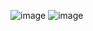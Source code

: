 ![image](https://github.com/user-attachments/assets/725a4f1f-d24e-4999-8b6f-6e7a9b31c463)
![image](https://github.com/user-attachments/assets/b876ecf3-7285-4ff7-939a-ed94371c4e4b)
